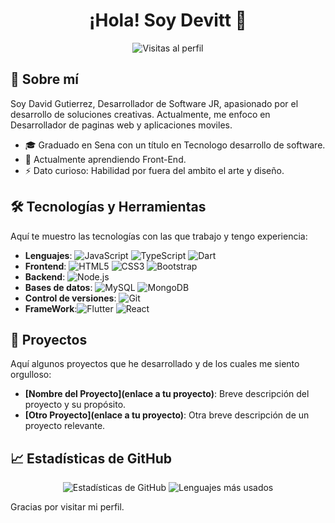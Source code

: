 <h1 align="center">¡Hola! Soy Devitt 👋</h1>

<p align="center">
  <img src="https://komarev.com/ghpvc/?username=tu-usuario&color=blue" alt="Visitas al perfil"/>
</p>

## 🌟 Sobre mí

Soy David Gutierrez, Desarrollador de Software JR, apasionado por el desarrollo de soluciones creativas. Actualmente, me enfoco en Desarrollador de paginas web y aplicaciones moviles.

- 🎓 Graduado en Sena con un título en Tecnologo desarrollo de software.
- 🌱 Actualmente aprendiendo Front-End.
- ⚡ Dato curioso: Habilidad por fuera del ambito el arte y diseño.

## 🛠️ Tecnologías y Herramientas

Aquí te muestro las tecnologías con las que trabajo y tengo experiencia:

- **Lenguajes**: ![JavaScript](https://img.shields.io/badge/-JavaScript-F7DF1E?logo=javascript&logoColor=black) ![TypeScript](https://img.shields.io/badge/-TypeScript-3178C6?logo=typescript&logoColor=white) ![Dart](https://img.shields.io/badge/-Dart-0175C2?logo=dart&logoColor=white)
- **Frontend**: ![HTML5](https://img.shields.io/badge/-HTML5-E34F26?logo=html5&logoColor=white) ![CSS3](https://img.shields.io/badge/-CSS3-1572B6?logo=css3&logoColor=white) ![Bootstrap](https://img.shields.io/badge/-Bootstrap-563D7C?logo=bootstrap&logoColor=white) 
- **Backend**: ![Node.js](https://img.shields.io/badge/-Node.js-339933?logo=node.js&logoColor=white) 
- **Bases de datos**: ![MySQL](https://img.shields.io/badge/-MySQL-4479A1?logo=mysql&logoColor=white) ![MongoDB](https://img.shields.io/badge/-MongoDB-47A248?logo=mongodb&logoColor=white)
- **Control de versiones**: ![Git](https://img.shields.io/badge/-Git-F05032?logo=git&logoColor=white)
- **FrameWork**:![Flutter](https://img.shields.io/badge/-Flutter-02569B?logo=flutter&logoColor=white) ![React](https://img.shields.io/badge/-React-61DAFB?logo=react&logoColor=black)

## 🚀 Proyectos

Aquí algunos proyectos que he desarrollado y de los cuales me siento orgulloso:

- **[Nombre del Proyecto](enlace a tu proyecto)**: Breve descripción del proyecto y su propósito.
- **[Otro Proyecto](enlace a tu proyecto)**: Otra breve descripción de un proyecto relevante.

## 📈 Estadísticas de GitHub

<p align="center">
  <img src="https://github-readme-stats.vercel.app/api?username=PrincxDevitt&show_icons=true&theme=radical" alt="Estadísticas de GitHub"/>
  <img src="https://github-readme-stats.vercel.app/api/top-langs/?username=PrincxDevitt&layout=compact&theme=radical" alt="Lenguajes más usados"/>
</p>



Gracias por visitar mi perfil.
